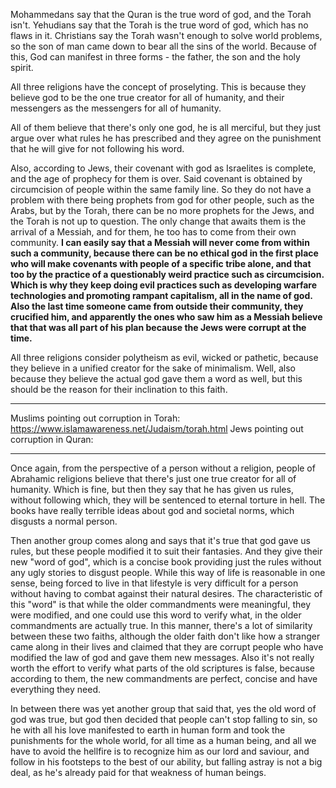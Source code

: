 Mohammedans say that the Quran is the true word of god, and the Torah isn't.
Yehudians say that the Torah is the true word of god, which has no flaws in it.
Christians say the Torah wasn't enough to solve world problems, so the son of man came down to bear all the sins of the world. Because of this, God can manifest in three forms - the father, the son and the holy spirit.

All three religions have the concept of proselyting. This is because they believe god to be the one true creator for all of humanity, and their messengers as the messengers for all of humanity.

All of them believe that there's only one god, he is all merciful, but they just argue over what rules he has prescribed and they agree on the punishment that he will give for not following his word.

Also, according to Jews, their covenant with god as Israelites is complete, and the age of prophecy for them is over. Said covenant is obtained by circumcision of people within the same family line. So they do not have a problem with there being prophets from god for other people, such as the Arabs, but by the Torah, there can be no more prophets for the Jews, and the Torah is not up to question. The only change that awaits them is the arrival of a Messiah, and for them, he too has to come from their own community. **I can easily say that a Messiah will never come from within such a community, because there can be no ethical god in the first place who will make covenants with people of a specific tribe alone, and that too by the practice of a questionably weird practice such as circumcision. Which is why they keep doing evil practices such as developing warfare technologies and promoting rampant capitalism, all in the name of god. Also the last time someone came from outside their community, they crucified him, and apparently the ones who saw him as a Messiah believe that that was all part of his plan because the Jews were corrupt at the time.**

All three religions consider polytheism as evil, wicked or pathetic, because they believe in a unified creator for the sake of minimalism. Well, also because they believe the actual god gave them a word as well, but this should be the reason for their inclination to this faith.

---
Muslims pointing out corruption in Torah: https://www.islamawareness.net/Judaism/torah.html
Jews pointing out corruption in Quran: 

---

Once again, from the perspective of a person without a religion, people of Abrahamic religions believe that there's just one true creator for all of humanity. Which is fine, but then they say that he has given us rules, without following which, they will be sentenced to eternal torture in hell. The books have really terrible ideas about god and societal norms, which disgusts a normal person.

Then another group comes along and says that it's true that god gave us rules, but these people modified it to suit their fantasies. And they give their new "word of god", which is a concise book providing just the rules without any ugly stories to disgust people. While this way of life is reasonable in one sense, being forced to live in that lifestyle is very difficult for a person without having to combat against their natural desires. The characteristic of this "word" is that while the older commandments were meaningful, they were modified, and one could use this word to verify what, in the older commandments are actually true. In this manner, there's a lot of similarity between these two faiths, although the older faith don't like how a stranger came along in their lives and claimed that they are corrupt people who have modified the law of god and gave them new messages. Also it's not really worth the effort to verify what parts of the old scriptures is false, because according to them, the new commandments are perfect, concise and have everything they need.

In between there was yet another group that said that, yes the old word of god was true, but god then decided that people can't stop falling to sin, so he with all his love manifested to earth in human form and took the punishments for the whole world, for all time as a human being, and all we have to avoid the hellfire is to recognize him as our lord and saviour, and follow in his footsteps to the best of our ability, but falling astray is not a big deal, as he's already paid for that weakness of human beings.